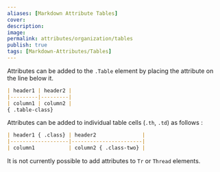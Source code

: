 ```yaml
---
aliases: [Markdown Attribute Tables]
cover: 
description: 
image: 
permalink: attributes/organization/tables
publish: true
tags: [Markdown-Attributes/Tables]
---
```


Attributes can be added to the `.Table` element by placing the attribute on the line below it.

```markdown
| header1 | header2 |
|---------|---------|
| column1 | column2 |
{ .table-class}
```

Attributes can be added to individual table cells (`.th`, `.td`) as follows :

```markdown
| header1 { .class} | header2               |
|-------------------|-----------------------|
| column1           | column2 { .class-two} |
```

It is not currently possible to add attributes to `Tr` or `Thread` elements.
